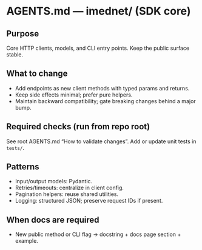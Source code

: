 # AGENTS.md — imednet/ (SDK core)

## Purpose
Core HTTP clients, models, and CLI entry points. Keep the public surface stable.

## What to change
- Add endpoints as new client methods with typed params and returns.
- Keep side effects minimal; prefer pure helpers.
- Maintain backward compatibility; gate breaking changes behind a major bump.

## Required checks (run from repo root)
See root AGENTS.md “How to validate changes”. Add or update unit tests in `tests/`.

## Patterns
- Input/output models: Pydantic.
- Retries/timeouts: centralize in client config.
- Pagination helpers: reuse shared utilities.
- Logging: structured JSON; preserve request IDs if present.

## When docs are required
- New public method or CLI flag → docstring + docs page section + example.
